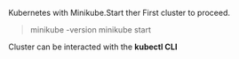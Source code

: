 Kubernetes with Minikube.Start ther First cluster to proceed.

   > minikube -version
   > minikube start

Cluster can be interacted with the __kubectl CLI__
   
 
